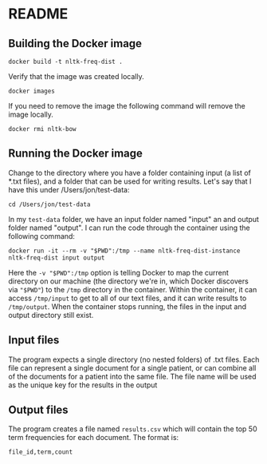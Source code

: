 # README

## Building the Docker image
`docker build -t nltk-freq-dist .`

Verify that the image was created locally.

`docker images`

If you need to remove the image the following command will remove the image locally.

`docker rmi nltk-bow`

## Running the Docker image
Change to the directory where you have a folder containing input (a list of *.txt files), and a folder that can be used for writing results.  Let's say that I have this under /Users/jon/test-data:

`cd /Users/jon/test-data`

In my `test-data` folder, we have an input folder named "input" an and output folder named "output". I can run the code through the container using the following command:

`docker run -it --rm -v "$PWD":/tmp --name nltk-freq-dist-instance nltk-freq-dist input output`

Here the `-v "$PWD":/tmp` option is telling Docker to map the current directory on our machine (the directory we're in, which Docker discovers via `"$PWD"`) to the `/tmp` directory in the container.  Within the container, it can access `/tmp/input` to get to all of our text files, and it can write results to `/tmp/output`.  When the container stops running, the files in the input and output directory still exist.

## Input files
The program expects a single directory (no nested folders) of .txt files.  Each file can represent a single document for a single patient, or can combine all of the documents for a patient into the same file.  The file name will be used as the unique key for the results in the output

## Output files
The program creates a file named `results.csv` which will contain the top 50 term frequencies for each document.  The format is:

`file_id,term,count`